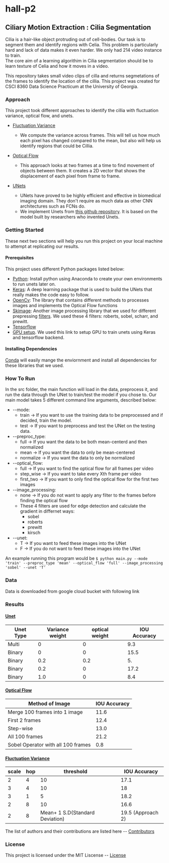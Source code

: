 # hall-p2

## Ciliary Motion Extraction : Cilia Segmentation

Cilia is a hair-like object protruding out of cell-bodies. Our task is to segment them and identify regions with Celia. This problem is particularly hard and lack of data makes it even harder. We only had 214 video instance to train.  
The core aim of a learning algorithim in Cilia segmentation should be to learn texture of Celia and how it moves in a video. 

This repository takes small video clips of cilla and returns segmetations of the frames to identify the location of the cillia. This project was created for CSCI 8360 Data Science Practicum at the University of Georgia. 

### Approach
This project took different approaches to identify the cillia with fluctuation variance, optical flow, and unets. 
  * [Fluctuation Variance]()
    * We compute the variance across frames. This will tell us how much each pixel has changed compared to the mean, but also will help us identify regions that could be Cillia. 
  * [Optical Flow]()
    * This approach looks at two frames at a time to find movement of objects between them. It creates a 2D vector that shows the displacement of each pixel from frame to frame. 
     
  * [UNets]()
    * UNets have proved to be highly efficient and effective in biomedical imaging domain. They don't require as much data as other CNN architectures such as FCNs do. 
    * We implement Unets from [this github repository](https://github.com/zhixuhao/unet). It is based on the model built by researchers who invented Unets. 

### Getting Started
These next two sections will help you run this project on your local machine to attempt at replicating our results. 

#### Prerequisites
This project uses different Python packages listed below:
  * [Python](https://docs.anaconda.com/anaconda/install/windows/): Install python using Anaconda to create your own environments to run unets later on. 
  * [Keras](https://keras.io/): A deep learning package that is used to build the UNets that really makes the code easy to follow.
  * [OpenCv](https://opencv.org/): The library that contains different methods to processes images and implements the Optical Flow functions
  * [Skimage](https://scikit-image.org/): Another image processing library that we used for different prepressing [filters](http://scikit-image.org/docs/dev/api/skimage.filters.html). We used these 4 filters: roberts, sobel, scharr, and prewitt. 
 * [Tensorflow](https://www.tensorflow.org/)  
 * [GPU setup](https://medium.com/@raza.shahzad/setting-up-tensorflow-gpu-keras-in-conda-on-windows-10-75d4fd498198). We used this link to setup GPU to train unets using Keras and tensorflow backend. 
#### Installing Dependencies
[Conda](https://conda.io/en/latest/) will easily mange the enviornment and install all dependencies for these libraries that we used. 

### How To Run
In the src folder, the main function will load in the data, preprocess it, and run the data through the UNet to train/test the model
if you chose to. Our main model takes 5 different command line arguments, described below:
  * --mode:
    * train  &rarr; If you want to use the training data to be preprocessed and if decided, train the model.
    * test  &rarr; If you want to preprocess and test the UNet on the testing data.
  * --preproc_type:
    * full  &rarr; If you want the data to be both mean-centerd and then normalized 
    * mean  &rarr; If you want the data to only be mean-centered
    * normalize  &rarr; If you want the data to only be normalized 
  * --optical_flow:
    * full  &rarr; If you want to find the optical flow for all frames per video
    * step_wise  &rarr; If you want to take every Xth frame per video
    * first_two  &rarr; If you want to only find the optical flow for the first two images
  * --image_processing:
    * none &rarr; If you do not want to apply any filter to the frames before finding the optical flow
    * These 4 filters are used for edge detection and calculate the gradient in differnet ways:
      * sobel 
      * roberts 
      * prewitt
      * kirsch
  * --unet:
    * T  &rarr; If you want to feed these images into the UNet
    * F &rarr; If you do not want to feed these images into the UNet
    
An example running this program would be ```$ python main.py --mode 'train' --preproc_type 'mean' --optical_flow 'full' --image_processing 'sobel' --unet 'T' ```

### Data 
Data is downloaded from google cloud bucket with following link 

### Results 

#### [Unet](https://github.com/dsp-uga/hall-p2/wiki/Unet)

|Unet Type   | Variance weight  | optical weight  |   | IOU Accuracy  |
|---|---|---|---|---|
| Multi  |  0 | 0  |   | 9.3  |
| Binary  | 0  | 0  |   | 15.5  |
|  Binary |  0.2 |  0.2|   |  5. |
|  Binary |  0.2 | 0|   |  17.2|
|  Binary |  1.0 | 0|   |  8.4|

#### [Optical Flow](https://github.com/dsp-uga/hall-p2/wiki/Optical-Flow)

|Method of Image | IOU Accuracy  |
|---|---|
| Merge 100 frames into 1 image| 11.6  |
| First 2 frames |  12.4  |
|  Step-wise |    13.0 |
|  All 100 frames |  21.2|
| Sobel Operator with all 100 frames | 0.8  |

#### [Fluctuation Variance](https://github.com/dsp-uga/hall-p2/wiki/Variance) 

|  scale | hop  | threshold  |   | IOU Accuracy |
|---|---|---|---|---|
|  2 |4   |10   |   |17.1  |
|  3 | 4  | 10  |   |18   |
|  3 | 1  |  5 |   | 18.2  |
|  2 | 8  | 10  |   | 16.6  |
|  2 | 8  | Mean+ 1 S.D(Standard Deviation) |   | 19.5 (Approach 2)  |


 
The list of authors and their contributions are listed here -- [Contributors](CONTRIBUTORS.md)
### License
This project is licensed under the MIT Liscense -- [License](LICENSE)
